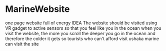 # MarineWebsite
one page website full of energy
IDEA
The website should be visited using VR gadget to active sensors so that you feel like you in the ocean when you visit the website,
the more you scroll the deeper you go in the ocean and therefore the colder it gets so tourists who can't afford visit ushaka marine can
visit the site
